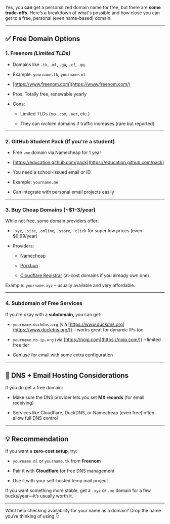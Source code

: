 Yes, you **can** get a personalized domain name for free, but there are **some trade-offs**. Here’s a breakdown of what's possible and how close you can get to a free, personal (even name-based) domain:

---

## ✅ **Free Domain Options**

### 1. **Freenom** _(Limited TLDs)_

- Domains like `.tk`, `.ml`, `.ga`, `.cf`, `.gq`
    
- Example: `yourname.tk`, `yourname.ml`
    
- [https://www.freenom.com](https://www.freenom.com/)
    
- Pros: Totally free, renewable yearly
    
- Cons:
    
    - Limited TLDs (no `.com`, `.net`, etc.)
        
    - They can _reclaim_ domains if traffic increases (rare but reported)
        

---

### 2. **GitHub Student Pack** (If you're a student)

- Free `.me` domain via Namecheap for 1 year
    
- [https://education.github.com/pack](https://education.github.com/pack)
    
- You need a school-issued email or ID
    
- Example: `yourname.me`
    
- Can integrate with personal email projects easily
    

---

### 3. **Buy Cheap Domains (~$1-3/year)**

While not free, some domain providers offer:

- `.xyz`, `.site`, `.online`, `.store`, `.click` for super low prices (even $0.99/year)
    
- Providers:
    
    - [Namecheap](https://www.namecheap.com/)
        
    - [Porkbun](https://porkbun.com/)
        
    - [Cloudflare Registrar](https://www.cloudflare.com/products/registrar/) (at-cost domains if you already own one)
        

Example: `yourname.xyz` – usually available and very affordable.

---

### 4. **Subdomain of Free Services**

If you're okay with a **subdomain**, you can get:

- `yourname.duckdns.org` (via [https://www.duckdns.org](https://www.duckdns.org/)) – works great for dynamic IPs too
    
- `yourname.no-ip.org` (via [https://noip.com](https://noip.com/)) – limited free tier
    
- Can use for email with some extra configuration
    

---

## 🔐 DNS + Email Hosting Considerations

If you do get a free domain:

- Make sure the DNS provider lets you set **MX records** (for email receiving)
    
- Services like Cloudflare, DuckDNS, or Namecheap (even free) often allow full DNS control
    

---

## 💡 Recommendation

If you want a **zero-cost setup**, try:

- `yourname.ml` or `yourname.tk` from **Freenom**
    
- Pair it with **Cloudflare** for free DNS management
    
- Use it with your self-hosted temp mail project
    

If you want something more stable, get a `.xyz` or `.me` domain for a few bucks/year—it’s usually worth it.

---

Want help checking availability for your name as a domain? Drop the name you’re thinking of using 👇